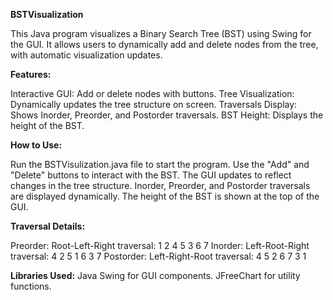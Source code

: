 
**BSTVisualization**

This Java program visualizes a Binary Search Tree (BST) using Swing for the GUI. It allows users to dynamically add and delete nodes from the tree, with automatic visualization updates.


**Features:**

Interactive GUI: Add or delete nodes with buttons.
Tree Visualization: Dynamically updates the tree structure on screen.
Traversals Display: Shows Inorder, Preorder, and Postorder traversals.
BST Height: Displays the height of the BST.


**How to Use:**

Run the BSTVisulization.java file to start the program.
Use the "Add" and "Delete" buttons to interact with the BST.
The GUI updates to reflect changes in the tree structure.
Inorder, Preorder, and Postorder traversals are displayed dynamically.
The height of the BST is shown at the top of the GUI.

**Traversal Details:**

Preorder: Root-Left-Right traversal: 1 2 4 5 3 6 7
Inorder: Left-Root-Right traversal: 4 2 5 1 6 3 7
Postorder: Left-Right-Root traversal: 4 5 2 6 7 3 1

**Libraries Used:**
Java Swing for GUI components.
JFreeChart for utility functions.
